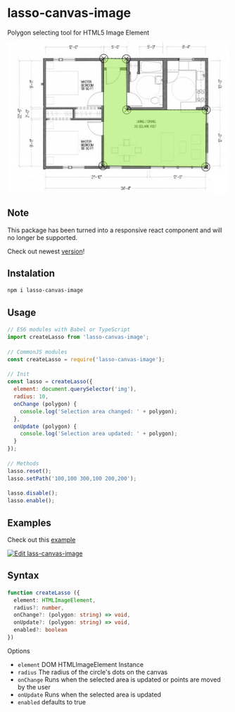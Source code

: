 # lasso-canvas-image

Polygon selecting tool for HTML5 Image Element

![View](example.jpg)

## Note

This package has been turned into a responsive react component and will no longer be supported.

Check out newest [version](https://github.com/akcyp/react-lasso-select)!

## Instalation

```bash
npm i lasso-canvas-image
```

## Usage

```js
// ES6 modules with Babel or TypeScript
import createLasso from 'lasso-canvas-image';

// CommonJS modules
const createLasso = require('lasso-canvas-image');

// Init
const lasso = createLasso({
  element: document.querySelector('img'),
  radius: 10,
  onChange (polygon) {
    console.log('Selection area changed: ' + polygon);
  },
  onUpdate (polygon) {
    console.log('Selection area updated: ' + polygon);
  }
});

// Methods
lasso.reset();
lasso.setPath('100,100 300,100 200,200');

lasso.disable();
lasso.enable();
```

## Examples

Check out this [example](https://akcyp.github.io/lasso-canvas-image/)

[![Edit lass-canvas-image](https://codesandbox.io/static/img/play-codesandbox.svg)](https://codesandbox.io/s/lasso-canvas-image-cboun?fontsize=14&hidenavigation=1&theme=dark&view=preview)

## Syntax

```ts
function createLasso ({
  element: HTMLImageElement,
  radius?: number,
  onChange?: (polygon: string) => void,
  onUpdate?: (polygon: string) => void,
  enabled?: boolean
})
```

Options

- `element` DOM HTMLImageElement Instance
- `radius` The radius of the circle's dots on the canvas
- `onChange` Runs when the selected area is updated or points are moved by the user
- `onUpdate` Runs when the selected area is updated
- `enabled` defaults to true

